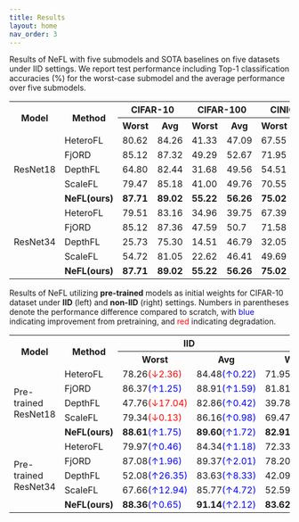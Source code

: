 ```yaml
---
title: Results
layout: home
nav_order: 3
---
```



Results of NeFL with five submodels and SOTA baselines on five datasets under IID settings. We report test performance including Top-1 classification accuracies (%) for the worst-case submodel and the average performance over five submodels.

<table>
<tbody>
<tr><th rowspan=3>Model</th>
<th rowspan=3>Method</th>
<th colspan=2>CIFAR-10</th>
<th colspan=2>CIFAR-100</th>
<th colspan=2>CINIC-10</th>
<th colspan=2>SVHN</th></tr>
<tr><th>Worst</th><th>Avg</th><th>Worst</th><th>Avg</th><th>Worst</th><th>Avg</th><th>Worst</th><th>Avg</th></tr>
<tr></tr>
<tr><td rowspan=5>ResNet18</td>
<td>HeteroFL</td><td>80.62</td><td>84.26</td><td>41.33</td><td>47.09</td><td>67.55</td><td>70.40</td><td>91.82</td><td>93.46</td></tr>
<tr><td>FjORD</td><td>85.12</td><td>87.32</td><td>49.29</td><td>52.67</td><td>71.95</td><td>74.98</td><td>94.31</td><td>93.97</td></tr>
<tr><td>DepthFL</td><td>64.80</td><td>82.44</td><td>31.68</td><td>49.56</td><td>54.51</td><td>71.42</td><td>91.54</td><td>93.97</td></tr>
<tr><td>ScaleFL</td><td>79.47</td><td>85.18</td><td>41.00</td><td>49.76</td><td>70.55</td><td>73.85</td><td>93.15</td><td>94.53</td></tr>
<tr><td><strong>NeFL(ours)</strong></td><td><strong>87.71</strong></td><td><strong>89.02</strong></td><td><strong>55.22</strong></td><td><strong>56.26</strong></td><td><strong>75.02</strong></td><td><strong>76.68</strong></td><td><strong>94.72</strong></td><td><strong>95.22</strong></td></tr>
<tr><td rowspan=5>ResNet34</td>
<td>HeteroFL</td><td>79.51</td><td>83.16</td><td>34.96</td><td>39.75</td><td>67.39</td><td>69.62</td><td>89.86</td><td>92.39</td></tr>
<tr><td>FjORD</td><td>85.12</td><td>87.36</td><td>47.59</td><td>50.7</td><td>71.58</td><td>74.19</td><td>93.83</td><td>94.63</td></tr>
<tr><td>DepthFL</td><td>25.73</td><td>75.30</td><td>14.51</td><td>46.79</td><td>32.05</td><td>67.04</td><td>74.33</td><td>89.96</td></tr>
<tr><td>ScaleFL</td><td>54.72</td><td>81.05</td><td>22.62</td><td>46.41</td><td>49.69</td><td>69.43</td><td>86.46</td><td>93.21</td></tr>
<tr><td><strong>NeFL(ours)</strong></td><td><strong>87.71</strong></td><td><strong>89.02</strong></td><td><strong>55.22</strong></td><td><strong>56.26</strong></td><td><strong>75.02</strong></td><td><strong>76.68</strong></td><td><strong>94.72</strong></td><td><strong>95.22</strong></td></tr>
</tbody>
</table>



Results of NeFL utilizing <strong>pre-trained</strong> models as initial weights for CIFAR-10 dataset under <strong>IID</strong> (left) and <strong>non-IID</strong> (right) settings. Numbers in parentheses denote the performance difference compared to scratch, with <span style="color:blue">blue</span> indicating improvement from pretraining, and <span style="color:red">red</span> indicating degradation.
<table>
<tbody>
<tr><th rowspan=3>Model</th>
<th rowspan=3>Method</th>
<th colspan=2>IID</th>
<th colspan=2>non-IID</th></tr>
<tr><th>Worst</th><th>Avg</th><th>Worst</th><th>Avg</th></tr>
<tr></tr>
<tr><td rowspan=5>Pre-trained<br>ResNet18</td>
<td>HeteroFL</td><td>78.26<span style="color:red">(&downarrow;2.36)</span></td><td>84.48<span style="color:blue">(&uparrow;0.22)</span></td><td>71.95<span style="color:red">(&downarrow;4.30)</span></td><td>76.17<span style="color:red">(&downarrow;3.94)</span></td></tr>
<tr><td>FjORD</td><td>86.37<span style="color:blue">(&uparrow;1.25)</span></td><td>88.91<span style="color:blue">(&uparrow;1.59)</span></td><td>81.81<span style="color:blue">(&uparrow;6.00)</span></td><td>81.96<span style="color:blue">(&uparrow;3.97)</span></td></tr>
<tr><td>DepthFL</td><td>47.76<span style="color:red">(&downarrow;17.04)</span></td><td>82.86<span style="color:blue">(&uparrow;0.42)</span></td><td>39.78<span style="color:red">(&downarrow;19.83)</span></td><td>67.71<span style="color:red">(&downarrow;9.18)</span></td></tr>
<tr><td>ScaleFL</td><td>79.34<span style="color:red">(&downarrow;0.13)</span></td><td>86.16<span style="color:blue">(&uparrow;0.98)</span></td><td>69.47<span style="color:blue">(&uparrow;6.00)</span></td><td>78.01<span style="color:red">(&downarrow;0.48)</span></td></tr>
<tr><td><strong>NeFL(ours)</strong></td><td><strong>88.61</strong><span style="color:blue">(&uparrow;1.75)</span></td><td><strong>89.60</strong><span style="color:blue">(&uparrow;1.72)</span></td><td><strong>82.91</strong><span style="color:blue">(&uparrow;1.65)</span></td><td><strong>85.85</strong><span style="color:blue">(&uparrow;4.14)</span></td></tr>
<tr><td rowspan=5>Pre-trained<br>ResNet34</td>
<td>HeteroFL</td><td>79.97<span style="color:blue">(&uparrow;0.46)</span></td><td>84.34<span style="color:blue">(&uparrow;1.18)</span></td><td>72.33<span style="color:red">(&downarrow;3.70)</span></td><td>78.20<span style="color:red">(&downarrow;1.43)</span></td></tr>
<tr><td>FjORD</td><td>87.08<span style="color:blue">(&uparrow;1.96)</span></td><td>89.37<span style="color:blue">(&uparrow;2.01)</span></td><td>78.20<span style="color:blue">(&uparrow;3.50)</span></td><td>78.90<span style="color:blue">(&uparrow;2.89)</span></td></tr>
<tr><td>DepthFL</td><td>52.08<span style="color:blue">(&uparrow;26.35)</span></td><td>83.63<span style="color:blue">(&uparrow;8.33)</span></td><td>42.09<span style="color:blue">(&uparrow;11.67)</span></td><td>79.86<span style="color:blue">(&uparrow;9.10)</span></td></tr>
<tr><td>ScaleFL</td><td>67.66<span style="color:blue">(&uparrow;12.94)</span></td><td>85.77<span style="color:blue">(&uparrow;4.72)</span></td><td>52.59<span style="color:blue">(&uparrow;20.25)</span></td><td>78.29<span style="color:blue">(&uparrow;5.89)</span></td></tr>
<tr><td><strong>NeFL(ours)</strong></td><td><strong>88.36</strong><span style="color:blue">(&uparrow;0.65)</span></td><td><strong>91.14</strong><span style="color:blue">(&uparrow;2.12)</span></td><td><strong>83.62</strong><span style="color:blue">(&uparrow;2.86)</span></td><td><strong>86.48</strong><span style="color:blue">(&uparrow;3.18)</span></td></tr>
</tbody>
</table>
<!-- <table align="center" width=800px border="1" style="border-collapse: collapse; border: 0.5px solid black; margin: auto; text-align: center">
    <caption>Results of NeFL for CIFAR-10 dataset under <b>IID</b> (left) and <b>non-IID</b> (right) settings are presented: Top-1 classification accuracies (%) for the worst-case submodel and the average of the performance of five submodels.</caption>
    <tr>
        <th rowspan="3"><b>Model</b></th>
        <th rowspan="3"><b>Method</b></th>
        <th colspan="2"><b>IID</b></th>
        <th colspan="2"><b>non-IID</b></th>
    </tr>
    <tr>
        <th><b>Worst</b></th>
        <th><b>Avg</b></th>
        <th><b>Worst</b></th>
        <th><b>Avg</b></th>
    </tr>
    <tr>
    </tr>
    <tr>
        <th rowspan="4">ResNet18</th>
        <td>HeteroFL</td>
        <td>80.62 (&plusmn; 0.24)</td>
        <td>84.26 (&plusmn; 1.95)</td>
        <td>76.25 (&plusmn; 1.05)</td>
        <td>80.11 (&plusmn; 2.03)</td>
    </tr>
    <tr>
        <td>FjORD</td>
        <td>85.12 (&plusmn; 0.22)</td>
        <td>87.32 (&plusmn; 1.21)</td>
        <td>75.81 (&plusmn; 5.65)</td>
        <td>77.99 (&plusmn; 6.50)</td>
    </tr>
    <tr>
        <td>DepthFL</td>
        <td>64.80 (&plusmn; 10.49)</td>
        <td>82.44 (&plusmn; 10.17)</td>
        <td>59.61 (&plusmn; 5.16)</td>
        <td>76.89 (&plusmn; 9.60)</td>
    </tr>
    <tr>
        <td><b>NeFL (ours)</b></td>
        <td><b>86.86 (&plusmn; 0.22)</b></td>
        <td><b>87.88 (&plusmn; 0.68)</b></td>
        <td><b>81.26 (&plusmn; 2.44)</b></td>
        <td><b>81.71 (&plusmn; 3.14)</b></td>
    </tr>
    <tr>
        <th rowspan="4">ResNet34</th>
        <td>HeteroFL</td>
        <td>79.51 (&plusmn; 0.44)</td>
        <td>83.16 (&plusmn; 1.96)</td>
        <td>76.03 (&plusmn; 1.34)</td>
        <td>79.63 (&plusmn; 5.24)</td>
    </tr>
    <tr>
        <td>FjORD</td>
        <td>85.12 (&plusmn; 0.25)</td>
        <td>87.36 (&plusmn; 1.19)</td>
        <td>74.70 (&plusmn; 3.66)</td>
        <td>76.01 (&plusmn; 5.24)</td>
    </tr>
    <tr>
        <td>DepthFL</td>
        <td>25.73 (&plusmn; 4.25)</td>
        <td>75.30 (&plusmn; 24.88)</td>
        <td>30.42 (&plusmn; 9.34)</td>
        <td>70.76 (&plusmn; 21.04)</td>
    </tr>
    <tr>
        <td><b>NeFL (ours)</b></td>
        <td><b>87.71 (&plusmn; 0.37)</b></td>
        <td><b>89.02 (&plusmn; 0.80)</b></td>
        <td><b>80.76 (&plusmn; 2.82)</b></td>
        <td><b>83.31 (&plusmn; 2.94)</b></td>
    </tr>
</table> -->